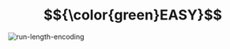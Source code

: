 # $${\color{green}EASY}$$
![run-length-encoding](https://user-images.githubusercontent.com/65892342/236388751-f244ba05-fb2a-4b3f-8f1b-f9e954de410e.svg)
